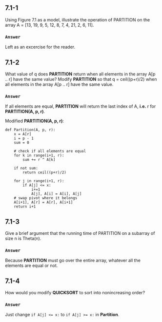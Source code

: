 ## 7.1-1
Using Figure 7.1 as a model, illustrate the operation of PARTITION on the array A = [13, 19, 9, 5, 12, 8, 7, 4, 21, 2, 6, 11].

### **`Answer`**
Left as an excercise for the reader.

## 7.1-2
What value of q does **PARTITION** return when all elements in the array A[p .. r]  have the same value? Modify **PARTITION** so that q = ceil((p+r)/2) when all elements in the array A[p .. r]   have the same value.

### `Answer`

If all elements are equal, **PARTITION** will return the last index of A, **i.e.** r for **PARTITION(A, p, r)**.

Modified **PARTITION(A, p, r)**:

````
def Partition(A, p, r):
	x = A[r]
	i = p - 1
	sum = 0
	
	# check if all elements are equal
	for k in range(i+1, r):
		sum += r ^ A[k]
		
	if not sum:
		return ceil((p+r)/2)
	
	for j in range(i+1, r):
		if A[j] <= x:
			i+=1
			A[j], A[i] = A[i], A[j]
	# swap pivot where it belongs
	A[i+1], A[r] = A[r], A[i+1]
	return i+1
````

## 7.1-3
Give a brief argument that the running time of PARTITION on a subarray of size n is Theta(n).

### `Answer`

Because **PARTITION** must go over the entire array, whatever all the elements are equal or not.

## 7.1-4
How would you modify **QUICKSORT** to sort into nonincreasing order?

### `Answer`

Just change `if A[j] <= x:` to `if A[j] >= x:`
in **Partition**.